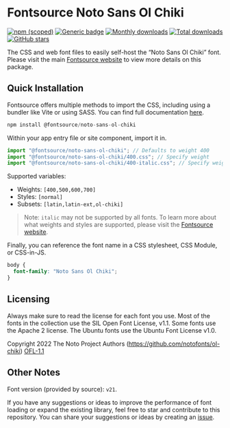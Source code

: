# Fontsource Noto Sans Ol Chiki

[![npm (scoped)](https://img.shields.io/npm/v/@fontsource/noto-sans-ol-chiki?color=brightgreen)](https://www.npmjs.com/package/@fontsource/noto-sans-ol-chiki) [![Generic badge](https://img.shields.io/badge/fontsource-passing-brightgreen)](https://github.com/fontsource/fontsource) [![Monthly downloads](https://badgen.net/npm/dm/@fontsource/noto-sans-ol-chiki)](https://github.com/fontsource/fontsource) [![Total downloads](https://badgen.net/npm/dt/@fontsource/noto-sans-ol-chiki)](https://github.com/fontsource/fontsource) [![GitHub stars](https://img.shields.io/github/stars/fontsource/fontsource.svg?style=social&label=Star)](https://github.com/fontsource/fontsource/stargazers)

The CSS and web font files to easily self-host the “Noto Sans Ol Chiki” font. Please visit the main [Fontsource website](https://fontsource.org/fonts/noto-sans-ol-chiki) to view more details on this package.

## Quick Installation

Fontsource offers multiple methods to import the CSS, including using a bundler like Vite or using SASS. You can find full documentation [here](https://fontsource.org/docs/getting-started/introduction).

```javascript
npm install @fontsource/noto-sans-ol-chiki
```

Within your app entry file or site component, import it in.

```javascript
import "@fontsource/noto-sans-ol-chiki"; // Defaults to weight 400
import "@fontsource/noto-sans-ol-chiki/400.css"; // Specify weight
import "@fontsource/noto-sans-ol-chiki/400-italic.css"; // Specify weight and style
```

Supported variables:
- Weights: `[400,500,600,700]`
- Styles: `[normal]`
- Subsets: `[latin,latin-ext,ol-chiki]`

> Note: `italic` may not be supported by all fonts. To learn more about what weights and styles are supported, please visit the [Fontsource website](https://fontsource.org/fonts/noto-sans-ol-chiki).

Finally, you can reference the font name in a CSS stylesheet, CSS Module, or CSS-in-JS.

```css
body {
  font-family: "Noto Sans Ol Chiki";
}
```

## Licensing
Always make sure to read the license for each font you use. Most of the fonts in the collection use the SIL Open Font License, v1.1. Some fonts use the Apache 2 license. The Ubuntu fonts use the Ubuntu Font License v1.0.

Copyright 2022 The Noto Project Authors (https://github.com/notofonts/ol-chiki)
[OFL-1.1](http://scripts.sil.org/OFL)

## Other Notes
Font version (provided by source): `v21`.

If you have any suggestions or ideas to improve the performance of font loading or expand the existing library, feel free to star and contribute to this repository. You can share your suggestions or ideas by creating an [issue](https://github.com/fontsource/fontsource/issues).